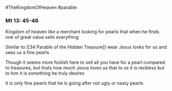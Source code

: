 #TheKingdomOfHeaven 
#parable
### Mt 13: 45-46

Kingdom of heaven like a merchant looking for pearls that when he finds one of great value sells everything

Similar to [[34 Parable of the Hidden Treasure]] wear Jesus looks for us and sees us a fine pearls

Though it seems more foolish here to sell all you have for a pearl compared to treasures, but thats how much Jesus loves us that to us it is reckless but to him it is something he truly desires

It is only fine pearls that he is going after not ugly or nasty pearls





